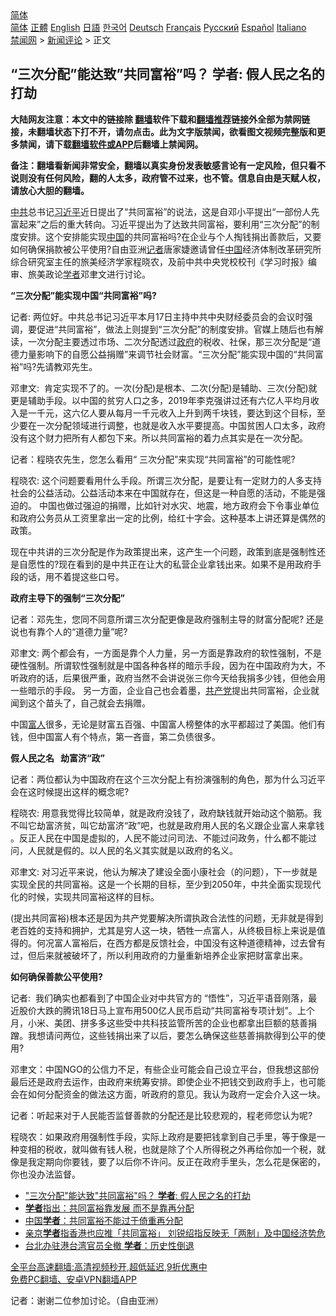  <!-- 面包屑导航 --> <div class="breadcrumb"><!-- GTranslate: https://gtranslate.io/ -->  <div class="switcher notranslate">  <div class="selected">  <a href="#" onclick="return false;"> 简体</a>  </div>  <div class="option">  <a href="https://www.bannedbook.org" onclick="doGTranslate('zh-CN|zh-CN');jQuery('div.switcher div.selected a').html(jQuery(this).html());return false;" title="简体中文" class="nturl selected"> 简体</a>  <a href="https://www.bannedbook.org/zh-tw/" onclick="doGTranslate('zh-CN|zh-TW');jQuery('div.switcher div.selected a').html(jQuery(this).html());return false;" title="繁體中文" class="nturl"> 正體</a>  <a href="https://www.bannedbook.org/en/" onclick="doGTranslate('zh-CN|en');jQuery('div.switcher div.selected a').html(jQuery(this).html());return false;" title="English" class="nturl"> English</a>  <a href="https://www.bannedbook.org/ja/" onclick="doGTranslate('zh-CN|ja');jQuery('div.switcher div.selected a').html(jQuery(this).html());return false;" title="日本語" class="nturl"> 日語</a>  <a href="https://www.bannedbook.org/ko/" onclick="doGTranslate('zh-CN|ko');jQuery('div.switcher div.selected a').html(jQuery(this).html());return false;" title="한국어" class="nturl"> 한국어</a>  <a href="https://www.bannedbook.org/de/" onclick="doGTranslate('zh-CN|de');jQuery('div.switcher div.selected a').html(jQuery(this).html());return false;" title="Deutsch" class="nturl"> Deutsch</a>  <a href="https://www.bannedbook.org/fr/" onclick="doGTranslate('zh-CN|fr');jQuery('div.switcher div.selected a').html(jQuery(this).html());return false;" title="Français" class="nturl"> Français</a>  <a href="https://www.bannedbook.org/ru/" onclick="doGTranslate('zh-CN|ru');jQuery('div.switcher div.selected a').html(jQuery(this).html());return false;" title="Русский" class="nturl"> Русский</a>  <a href="https://www.bannedbook.org/es/" onclick="doGTranslate('zh-CN|es');jQuery('div.switcher div.selected a').html(jQuery(this).html());return false;" title="Español" class="nturl"> Español</a>  <a href="https://www.bannedbook.org/it/" onclick="doGTranslate('zh-CN|it');jQuery('div.switcher div.selected a').html(jQuery(this).html());return false;" title="Italiano" class="nturl"> Italiano</a>  </div>  </div>      <div class='breadcrumb-sub'><!-- Breadcrumb NavXT 6.3.0 --> <a href="https://www.bannedbook.org/" class="home">禁闻网</a> &gt; <a href="https://www.bannedbook.org/bnews/comments/" class="category">新闻评论</a> &gt; 正文</div></div><h2>“三次分配”能达致”共同富裕”吗？ 学者: 假人民之名的打劫</h2> <p class="notice"><b>大陆网友注意：本文中的链接除 <a href="https://github.com/bannedbook/fanqiang" >翻墙</a>软件下载和<a href="https://github.com/killgcd/justmysocks/blob/master/README.md">翻墙推荐</a>链接外全部为禁网链接，未翻墙状态下打不开，请勿点击。此为文字版禁闻，欲看图文视频完整版和更多禁闻，请下载<a href="https://github.com/bannedbook/fanqiang">翻墙软件或APP</a>后翻墙上禁闻网。</p><p>备注：翻墙看新闻非常安全，翻墙以真实身份发表敏感言论有一定风险，但只看不说则没有任何风险，翻的人太多，政府管不过来，也不管。信息自由是天赋人权，请放心大胆的翻墙。</b></p>  <div class="entry"> <p>              <a href="https://i2.wp.com/upload-images-bucket-v64rleca837do.s3.eu-west-1.amazonaws.com/wp-content/uploads/2021/03/05031653/xi.jpg?fit=1000%2C565&#038;ssl=1" data-caption=""></a>                            </p> <p><a href="https://www.bannedbook.org/bnews/tag/%e4%b8%ad%e5%85%b1/" class="st_tag internal_tag" rel="tag" title="标签 中共 下的日志">中共</a>总书记<a href="https://www.bannedbook.org/bnews/tag/%e4%b9%a0%e8%bf%91%e5%b9%b3/" class="st_tag internal_tag" rel="tag" title="标签 习近平 下的日志">习近平</a>近日提出了“共同富裕”的说法，这是自邓小平提出“一部份人先富起来”之后的重大转向。习近平提出为了达致共同富裕，要利用“三次分配”的制度安排。这个安排能实现<span class='wp_keywordlink_affiliate'><a href="https://www.bannedbook.org/" title="中国" target="_blank">中国</a></span>的共同富裕吗?在企业与个人掏钱捐出善款后，又要如何确保捐款被公平使用?自由亚洲<a href="https://www.bannedbook.org/bnews/tag/%E8%AE%B0%E8%80%85/" class="st_tag internal_tag" rel="tag" title="标签 记者 下的日志">记者</a>唐家婕邀请曾任<a href="https://www.bannedbook.org/bnews/tag/%E4%B8%AD%E5%9B%BD/" class="st_tag internal_tag" rel="tag" title="标签 中国 下的日志">中国</a>经济体制改革研究所综合研究室主任的旅美经济学家程晓农，及前中共中央党校校刊《学习时报》编审、旅美政论<a href="https://www.bannedbook.org/bnews/tag/%e5%ad%a6%e8%80%85/" class="st_tag internal_tag" rel="tag" title="标签 学者 下的日志">学者</a>邓聿文进行讨论。</p> <p><strong>“</strong><strong>三次分配”能实现中国“共同富裕”吗</strong><strong>?</strong></p> <p>记者: 两位好。中共总书记习近平本月17日主持中共中央财经委员会的会议时强调，要促进“共同富裕”，做法上则提到“三次分配”的制度安排。官媒上随后也有解读，一次分配主要透过市场、二次分配透过<a href="https://www.bannedbook.org/bnews/tag/%e6%94%bf%e5%ba%9c/" class="st_tag internal_tag" rel="tag" title="标签 政府 下的日志">政府</a>的税收、社保，那三次分配是“道德力量影响下的自愿公益捐赠”来调节社会财富。“三次分配”能实现中国的“共同富裕”吗?先请教邓先生。</p> <p>邓聿文:  肯定实现不了的。一次(分配)是根本、二次(分配)是辅助、三次(分配)就更是辅助手段。以中国的贫穷人口之多，2019年李克强讲过还有六亿人平均月收入是一千元，这六亿人要从每月一千元收入上升到两千块钱，要达到这个目标，至少要在一次分配领域进行调整，也就是收入水平要提高。中国贫困人口太多，政府没有这个财力把所有人都包下来。所以共同富裕的着力点其实是在一次分配。</p> <p>记者：程晓农先生，您怎么看用“ 三次分配”来实现“共同富裕”的可能性呢?</p>  <p>程晓农: 这个问题要看用什么手段。所谓三次分配，是要让有一定财力的人多支持社会的公益活动。公益活动本来在中国就存在，但这是一种自愿的活动，不能是强迫的。 中国也做过强迫的捐赠，比如针对水灾、地震，地方政府会下令事业单位和政府公务员从工资里拿出一定的比例，给红十字会。这种基本上讲还算是偶然的政策。</p> <p>现在中共讲的三次分配是作为政策提出来，这产生一个问题，政策到底是强制性还是自愿性的?现在看到的是中共正在让大的私营企业拿钱出来。如果不是用政府手段的话，用不着提这些口号。</p> <p><strong>政府主导下的强制“三次分配”</strong></p> <p>记者：邓先生，您同不同意所谓三次分配更像是政府强制主导的财富分配呢? 还是说也有靠个人的“道德力量”呢?</p> <p>邓聿文: 两个都会有，一方面是靠个人力量，另一方面是靠政府的软性强制，不是硬性强制。所谓软性强制就是中国各种各样的暗示手段，因为在中国政府为大，不听政府的话，后果很严重，政府当然不会讲说张三你今天给我捐多少钱，但他会用一些暗示的手段。 另一方面，企业自己也会着墨，<a href="https://www.bannedbook.org/bnews/tag/%e5%85%b1%e4%ba%a7%e5%85%9a/" class="st_tag internal_tag" rel="tag" title="标签 共产党 下的日志">共产党</a>提出共同富裕，企业就闻到这个苗头了，自己就会去捐赠。</p> <p>中国<a href="https://www.bannedbook.org/bnews/tag/%e5%af%8c%e4%ba%ba/" class="st_tag internal_tag" rel="tag" title="标签 富人 下的日志">富人</a>很多，无论是财富五百强、中国富人榜整体的水平都超过了美国。他们有钱，但中国富人有个特点，第一吝啬，第二负债很多。</p>  <p><strong>假人民之名</strong><strong>   </strong><strong>劫富济“政”</strong></p> <p>记者：两位都认为中国政府在这个三次分配上有扮演强制的角色，那为什么习近平会在这时候提出这样的概念呢?</p> <p>程晓农: 用意我觉得比较简单，就是政府没钱了，政府缺钱就开始动这个脑筋。我不叫它劫富济贫，叫它劫富济“政”吧，也就是政府用人民的名义跟企业富人来拿钱 。反正人民在中国是虚拟的，人民不能过问司法、不能过问政务，什么都不能过问，人民就是假的。以人民的名义其实就是以政府的名义。</p> <p>邓聿文: 对习近平来说，他认为解决了建设全面小康社会（的问题），下一步就是实现全民的共同富裕。这是一个长期的目标，至少到2050年，中共全面实现现代化的时候，实现共同富裕这样的目标。</p> <p>(提出共同富裕)根本还是因为共产党要解决所谓执政合法性的问题，无非就是得到老百姓的支持和拥护，尤其是穷人这一块，牺牲一点富人，从终极目标上来说是值得的。何况富人富裕后，在西方都是反馈社会，中国没有这种道德精神，过去曾有过，但后来就被破坏了，所以利用政府的力量重新培养企业家把财富拿出来。</p> <p><strong>如何确保善款公平使用</strong><strong>?</strong></p>  <p>记者:  我们确实也都看到了中国企业对中共官方的 “悟性”，习近平语音刚落，最近股价大跌的腾讯18日马上宣布用500亿人民币启动“共同富裕专项计划”。上个月，小米、美团、拼多多这些受中共科技监管所苦的企业也都拿出巨额的慈善捐蹭。我想请问两位，这些钱捐出来了以后，要怎么确保这些慈善捐款得到公平的使用?</p> <p>邓聿文：中国NGO的公信力不足，有些企业可能会自己设立平台，但我想这部份最后还是政府去运作，由政府来统筹安排。即使企业不把钱交到政府手上，也可能会在如何分配资金的做法这方面，听政府的意见。我认为政府一定会介入这一块。</p> <p>记者：听起来对于人民能否监督善款的分配还是比较悲观的，程老师您认为呢?</p> <p>程晓农：如果政府用强制性手段，实际上政府是要把钱拿到自己手里，等于像是一种变相的税收，就叫做有钱人税，也就是除了个人所得税之外再给你加一个税，就像是我定期向你要钱，要了以后你不许问。反正在政府手里头，怎么花是保密的，你也没办法监督。</p> <ul class='op-related-articles' title='相关阅读'> <li><a href='https://www.bannedbook.org/bnews/ssgc/20210825/1612539.html' target='_blank'>"三次分配"能达致"共同富裕"吗？ <b>学者</b>: 假人民之名的打劫</a></li> <li><a href='https://www.bannedbook.org/bnews/headline/20210824/1612435.html' target='_blank'><b>学者</b>指出：共同富裕靠发展 而不是靠再分配</a></li> <li><a href='https://www.bannedbook.org/bnews/baitai/20210824/1612359.html' target='_blank'>中国<b>学者</b>：共同富裕不能过于倚重再分配</a></li> <li><a href='https://www.bannedbook.org/bnews/headline/20210824/1612226.html' target='_blank'>亲京<b>学者</b>指香港也应推「共同富裕」 刘锐绍指反映无「两制」及中国经济势危</a></li> <li><a href='https://www.bannedbook.org/bnews/headline/20210824/1611859.html' target='_blank'>台北办驻港台湾官员全撤 <b>学者</b>：历史性倒退</a></li> </ul> <p class="texttj"> <a href="https://github.com/bannedbook/fanqiang/wiki/V2ray%E6%9C%BA%E5%9C%BA" target="_blank">全平台高速翻墙:高清视频秒开,超低延迟,9折优惠中</a><br/> <a href="https://github.com/bannedbook/fanqiang/wiki/%E7%A6%81%E9%97%BB%E7%BD%91%E5%AE%89%E5%8D%93%E7%BF%BB%E5%A2%99%E6%96%B0%E9%97%BBAPP" target="_blank">免费PC翻墙、安卓VPN翻墙APP</a></p><p>记者：谢谢二位参加讨论。（自由亚洲）</p> <a name='sharetosocial'></a>  <div style="margin-bottom:5px;padding-bottom:5px;clear:both"> <div id="archive-pix-1" class="banner-ads"> <!-- AuctionX Display platform tag START --> <div id="26318x728x90x621x_ADSLOT2" clicktrack="%%CLICK_URL_ESC%%"></div> <!-- AuctionX Display platform tag END --> </div> <div id="archive-pix-2" class="banner-ads"> <!-- AuctionX Display platform tag START --> <div id="26315x300x250x621x_ADSLOT2" clicktrack="%%CLICK_URL_ESC%%"></div> <!-- AuctionX Display platform tag END --> </div> </div>  <div id="archive-pix-1" class="banner-ads"> <!-- AuctionX Display platform tag START --> <div id="26318x728x90x621x_ADSLOT3" clicktrack="%%CLICK_URL_ESC%%"></div> <!-- AuctionX Display platform tag END --> </div> </div><!--END ENTRY--> 